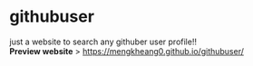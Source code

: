 # githubuser
 just a website to search any githuber user profile!! <br>
 **Preview website** > https://mengkheang0.github.io/githubuser/
